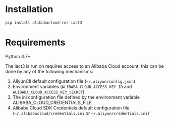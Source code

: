 # Installation

`pip install alibabacloud-ros-iact3`

# Requirements
Python 3.7+

The iact3 is run on requires access to an Alibaba Cloud account, this can be done by any of the following mechanisms:
1. AliyunCli default configuration file (`~/.aliyun/config.json`)
2. Environment variables (`ALIBABA_CLOUD_ACCESS_KEY_ID` and `ALIBABA_CLOUD_ACCESS_KEY_SECRET`)
3. The ini configuration file defined by the environment variable ALIBABA_CLOUD_CREDENTIALS_FILE
4. Alibaba Cloud SDK Credentials default configuration file (`~/.alibabacloud/credentials.ini` or `~/.aliyun/credentials.ini`)
